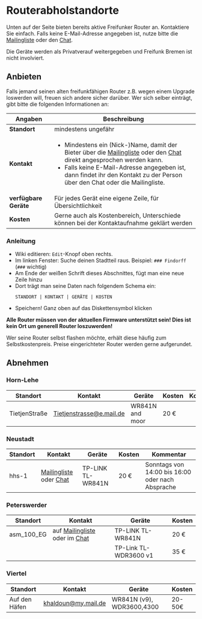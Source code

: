 # Routerabholstandorte

Unten auf der Seite bieten bereits aktive Freifunker Router an. Kontaktiere Sie einfach. Falls keine E-Mail-Adresse angegeben ist, nutze bitte die [Mailingliste] oder den [Chat].

Die Geräte werden als Privatverauf weitergegeben und Freifunk Bremen ist nicht involviert.

## Anbieten

Falls jemand seinen alten freifunkfähigen Router z.B. wegen einem Upgrade loswerden will, freuen sich andere sicher darüber.
Wer sich selber einträgt, gibt bitte die folgenden Informationen an:


Angaben|Beschreibung
|---|---
**Standort** | mindestens ungefähr     
**Kontakt** | <ul><li>Mindestens ein (Nick-)Name, damit der Bieter über die [Mailingliste] oder den [Chat] direkt angesprochen werden kann.</li><li>Falls keine E-Mail-Adresse angegeben ist, dann findet ihr den Kontakt zu der Person über den Chat oder die Mailingliste.</li></ul>
**verfügbare Geräte** | Für jedes Gerät eine eigene Zeile, für Übersichtlichkeit
**Kosten**  | Gerne auch als Kostenbereich, Unterschiede können bei der Kontaktaufnahme geklärt werden

### Anleitung

- Wiki editieren: `Edit`-Knopf oben rechts.
- Im linken Fenster: Suche deinen Stadtteil raus.
  Beispiel: `### Findorff` (`###`
 wichtig)
- Am Ende der weißen Schrift dieses Abschnittes, fügt man eine neue Zeile hinzu
- Dort trägt man seine Daten nach folgendem Schema ein:  
  ```
  STANDORT | KONTAKT | GERÄTE | KOSTEN
  ```
- Speichern! Ganz oben auf das Diskettensymbol klicken


**Alle Router müssen von der aktuellen Firmware unterstützt sein! Dies ist kein Ort um generell Router loszuwerden!**

Wer seine Router selbst flashen möchte, erhält diese häufig zum Selbstkostenpreis. Preise eingerichteter Router werden gerne aufgerundet.


## Abnehmen

### Horn-Lehe
Standort      | Kontakt                   | Geräte                     | Kosten    | Kommentar
---           | ---                       | ---                        | ---       | ---
TietjenStraße | Tietjenstrasse@e.mail.de  | WR841N and moor | 20 €      | 

### Neustadt
Standort                    | Kontakt                             | Geräte            | Kosten  | Kommentar
---                         | ---                                 | ---               | ---     | ---
hhs-1 | [Mailingliste] oder [Chat] | TP-LINK TL-WR841N | 20 €    | Sonntags von 14:00 bis 16:00 oder nach Absprache

### Peterswerder
Standort     | Kontakt                           | Geräte            | Kosten
---          | ---                               | ---               | ---
asm_100_EG | auf [Mailingliste] oder im [Chat] | TP-LINK TL-WR841N | 20 €
| | |	TP-Link TL-WDR3600 v1 | 35 €

### Viertel
Standort                                    | Kontakt                     | Geräte                        | Kosten
---                                         | ---                         | ---                           | ---
Auf den Häfen| khaldoun@my.mail.de | WR841N (v9), WDR3600,4300  | 20-50€






[Chat]: https://webirc.hackint.org/#ffhb
[MailingListe]: https://lists.ffhb.de/mailman/listinfo/ff-bremen/